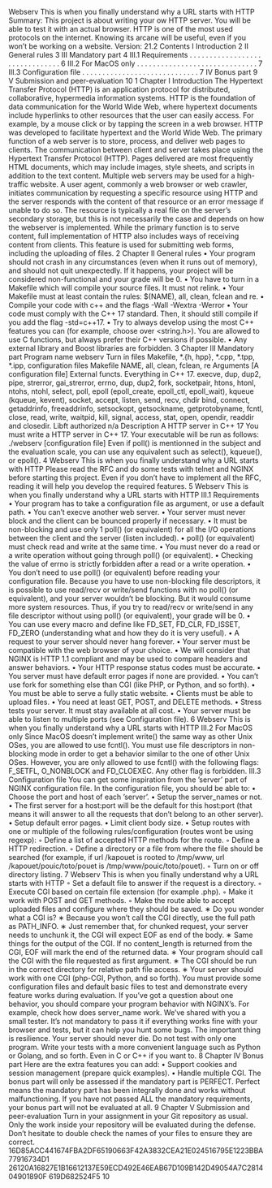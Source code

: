 Webserv
This is when you finally understand why a URL starts
with HTTP
Summary:
This project is about writing your ow HTTP server.
You will be able to test it with an actual browser.
HTTP is one of the most used protocols on the internet.
Knowing its arcane will be useful, even if you won’t be working on a website.
Version: 21.2
Contents
I Introduction 2
II General rules 3
III Mandatory part 4
III.1 Requirements . . . . . . . . . . . . . . . . . . . . . . . . . . . . . . . 6
III.2 For MacOS only . . . . . . . . . . . . . . . . . . . . . . . . . . . . . . 7
III.3 Configuration file . . . . . . . . . . . . . . . . . . . . . . . . . . . . . 7
IV Bonus part 9
V Submission and peer-evaluation 10
1
Chapter I
Introduction
The Hypertext Transfer Protocol (HTTP) is an application protocol for distributed,
collaborative, hypermedia information systems.
HTTP is the foundation of data communication for the World Wide Web, where hypertext documents include hyperlinks to other resources that the user can easily access.
For example, by a mouse click or by tapping the screen in a web browser.
HTTP was developed to facilitate hypertext and the World Wide Web.
The primary function of a web server is to store, process, and deliver web pages to
clients. The communication between client and server takes place using the Hypertext
Transfer Protocol (HTTP).
Pages delivered are most frequently HTML documents, which may include images,
style sheets, and scripts in addition to the text content.
Multiple web servers may be used for a high-traffic website.
A user agent, commonly a web browser or web crawler, initiates communication by
requesting a specific resource using HTTP and the server responds with the content of
that resource or an error message if unable to do so. The resource is typically a real file
on the server’s secondary storage, but this is not necessarily the case and depends on how
the webserver is implemented.
While the primary function is to serve content, full implementation of HTTP also
includes ways of receiving content from clients. This feature is used for submitting web
forms, including the uploading of files.
2
Chapter II
General rules
• Your program should not crash in any circumstances (even when it runs out of
memory), and should not quit unexpectedly.
If it happens, your project will be considered non-functional and your grade will be
0.
• You have to turn in a Makefile which will compile your source files. It must not
relink.
• Your Makefile must at least contain the rules:
$(NAME), all, clean, fclean and re.
• Compile your code with c++ and the flags -Wall -Wextra -Werror
• Your code must comply with the C++ 17 standard. Then, it should still compile
if you add the flag -std=c++17.
• Try to always develop using the most C++ features you can (for example, choose
<cstring> over <string.h>). You are allowed to use C functions, but always prefer
their C++ versions if possible.
• Any external library and Boost libraries are forbidden.
3
Chapter III
Mandatory part
Program name webserv
Turn in files Makefile, *.{h, hpp}, *.cpp, *.tpp, *.ipp,
configuration files
Makefile NAME, all, clean, fclean, re
Arguments [A configuration file]
External functs. Everything in C++ 17.
execve, dup, dup2, pipe, strerror, gai_strerror,
errno, dup, dup2, fork, socketpair, htons, htonl,
ntohs, ntohl, select, poll, epoll (epoll_create,
epoll_ctl, epoll_wait), kqueue (kqueue, kevent),
socket, accept, listen, send, recv, chdir bind,
connect, getaddrinfo, freeaddrinfo, setsockopt,
getsockname, getprotobyname, fcntl, close, read,
write, waitpid, kill, signal, access, stat, open,
opendir, readdir and closedir.
Libft authorized n/a
Description A HTTP server in C++ 17
You must write a HTTP server in C++ 17.
Your executable will be run as follows:
./webserv [configuration file]
Even if poll() is mentionned in the subject and the evaluation scale,
you can use any equivalent such as select(), kqueue(), or epoll().
4
Webserv This is when you finally understand why a URL starts with HTTP
Please read the RFC and do some tests with telnet and NGINX before
starting this project.
Even if you don’t have to implement all the RFC, reading it will help
you develop the required features.
5
Webserv This is when you finally understand why a URL starts with HTTP
III.1 Requirements
• Your program has to take a configuration file as argument, or use a default path.
• You can’t execve another web server.
• Your server must never block and the client can be bounced properly if necessary.
• It must be non-blocking and use only 1 poll() (or equivalent) for all the I/O
operations between the client and the server (listen included).
• poll() (or equivalent) must check read and write at the same time.
• You must never do a read or a write operation without going through poll() (or
equivalent).
• Checking the value of errno is strictly forbidden after a read or a write operation.
• You don’t need to use poll() (or equivalent) before reading your configuration file.
Because you have to use non-blocking file descriptors, it is
possible to use read/recv or write/send functions with no poll()
(or equivalent), and your server wouldn’t be blocking.
But it would consume more system resources.
Thus, if you try to read/recv or write/send in any file descriptor
without using poll() (or equivalent), your grade will be 0.
• You can use every macro and define like FD_SET, FD_CLR, FD_ISSET, FD_ZERO (understanding what and how they do it is very useful).
• A request to your server should never hang forever.
• Your server must be compatible with the web browser of your choice.
• We will consider that NGINX is HTTP 1.1 compliant and may be used to compare
headers and answer behaviors.
• Your HTTP response status codes must be accurate.
• You server must have default error pages if none are provided.
• You can’t use fork for something else than CGI (like PHP, or Python, and so forth).
• You must be able to serve a fully static website.
• Clients must be able to upload files.
• You need at least GET, POST, and DELETE methods.
• Stress tests your server. It must stay available at all cost.
• Your server must be able to listen to multiple ports (see Configuration file).
6
Webserv This is when you finally understand why a URL starts with HTTP
III.2 For MacOS only
Since MacOS doesn’t implement write() the same way as other Unix
OSes, you are allowed to use fcntl().
You must use file descriptors in non-blocking mode in order to get a
behavior similar to the one of other Unix OSes.
However, you are only allowed to use fcntl() with the following
flags:
F_SETFL, O_NONBLOCK and FD_CLOEXEC.
Any other flag is forbidden.
III.3 Configuration file
You can get some inspiration from the ’server’ part of NGINX
configuration file.
In the configuration file, you should be able to:
• Choose the port and host of each ’server’.
• Setup the server_names or not.
• The first server for a host:port will be the default for this host:port (that means
it will answer to all the requests that don’t belong to an other server).
• Setup default error pages.
• Limit client body size.
• Setup routes with one or multiple of the following rules/configuration (routes wont
be using regexp):
◦ Define a list of accepted HTTP methods for the route.
◦ Define a HTTP redirection.
◦ Define a directory or a file from where the file should be searched (for example,
if url /kapouet is rooted to /tmp/www, url /kapouet/pouic/toto/pouet is
/tmp/www/pouic/toto/pouet).
◦ Turn on or off directory listing.
7
Webserv This is when you finally understand why a URL starts with HTTP
◦ Set a default file to answer if the request is a directory.
◦ Execute CGI based on certain file extension (for example .php).
◦ Make it work with POST and GET methods.
◦ Make the route able to accept uploaded files and configure where they should
be saved.
∗ Do you wonder what a CGI is?
∗ Because you won’t call the CGI directly, use the full path as PATH_INFO.
∗ Just remember that, for chunked request, your server needs to unchunk
it, the CGI will expect EOF as end of the body.
∗ Same things for the output of the CGI. If no content_length is returned
from the CGI, EOF will mark the end of the returned data.
∗ Your program should call the CGI with the file requested as first argument.
∗ The CGI should be run in the correct directory for relative path file access.
∗ Your server should work with one CGI (php-CGI, Python, and so forth).
You must provide some configuration files and default basic files to test and demonstrate every feature works during evaluation.
If you’ve got a question about one behavior, you should compare your
program behavior with NGINX’s.
For example, check how does server_name work.
We’ve shared with you a small tester. It’s not mandatory to pass it
if everything works fine with your browser and tests, but it can help
you hunt some bugs.
The important thing is resilience. Your server should never die.
Do not test with only one program. Write your tests with a more
convenient language such as Python or Golang, and so forth. Even in
C or C++ if you want to.
8
Chapter IV
Bonus part
Here are the extra features you can add:
• Support cookies and session management (prepare quick examples).
• Handle multiple CGI.
The bonus part will only be assessed if the mandatory part is
PERFECT. Perfect means the mandatory part has been integrally done
and works without malfunctioning. If you have not passed ALL the
mandatory requirements, your bonus part will not be evaluated at all.
9
Chapter V
Submission and peer-evaluation
Turn in your assignment in your Git repository as usual. Only the work inside your
repository will be evaluated during the defense. Don’t hesitate to double check the
names of your files to ensure they are correct.
16D85ACC441674FBA2DF65190663F42A3832CEA21E024516795E1223BBA77916734D1
26120A16827E1B16612137E59ECD492E46EAB67D109B142D49054A7C281404901890F
619D682524F5
10